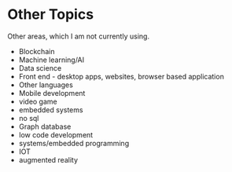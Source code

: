 # Other Topics

Other areas, which I am not currently using.

- Blockchain
- Machine learning/AI
- Data science
- Front end - desktop apps, websites, browser based application
- Other languages
- Mobile development
- video game
- embedded systems
- no sql
- Graph database
- low code development
- systems/embedded programming
- IOT
- augmented reality
